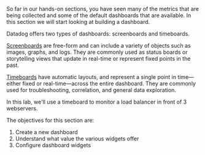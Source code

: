 So far in our hands-on sections, you have seen many of the metrics that are being collected and some of the default dashboards that are available. In this section we will start looking at building a dashboard.

Datadog offers two types of dashboards: screenboards and timeboards.

<a href="https://docs.datadoghq.com/dashboards/screenboards/" target="_datadaog">Screenboards</a> are free-form and can include a variety of objects such as images, graphs, and logs. They are commonly used as status boards or storytelling views that update in real-time or represent fixed points in the past.

<a href="https://docs.datadoghq.com/dashboards/timeboards/" target="_datadog">Timeboards</a> have automatic layouts, and represent a single point in time—either fixed or real-time—across the entire dashboard. They are commonly used for troubleshooting, correlation, and general data exploration.

In this lab, we'll use a timeboard to monitor a load balancer in front of 3 webservers.

The objectives for this section are:

1. Create a new dashboard
2. Understand what value the various widgets offer
3. Configure dashboard widgets
